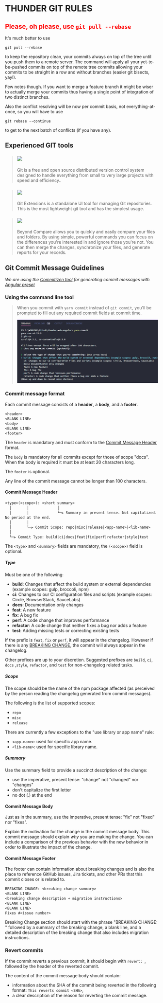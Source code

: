 # THUNDER GIT RULES

## <span style="color:red;">Please, oh please, use `git pull --rebase`</span>

It's much better to use

```
git pull --rebase
```

to keep the repository clean, your commits always on top of the tree until you push them to a remote server. The command will apply all your yet-to-be-pushed commits on top of the remote tree commits allowing your commits to be straight in a row and without branches (easier git bisects, yay!).

Few notes though. If you want to merge a feature branch it might be wiser to actually merge your commits thus having a single point of integration of two distinct branches.

Also the conflict resolving will be now per commit basis, not everything-at-once, so you will have to use

```
git rebase --continue
```

to get to the next batch of conflicts (if you have any).

## Experienced GIT tools

> ### [![](https://img.shields.io/badge/tools-git-blue)](https://git-scm.com/)
>
> Git is a free and open source distributed version control system designed to handle everything from small to very large projects with speed and efficiency..

> ### [![](https://img.shields.io/badge/tools-gitextensions-blue)](http://gitextensions.github.io/)
>
> Git Extensions is a standalone UI tool for managing Git repositories. This is the most lightweight git tool and has the simplest usage.

> ### [![](https://img.shields.io/badge/tools-beyond--compare-blue)](https://www.scootersoftware.com/features.php?zz=features_focused)
>
> Beyond Compare allows you to quickly and easily compare your files and folders. By using simple, powerful commands you can focus on the differences you're interested in and ignore those you're not. You can then merge the changes, synchronize your files, and generate reports for your records.

## <a name="commit"></a> Git Commit Message Guidelines

_We are using the [Commitizen tool](https://www.npmjs.com/package/commitizen) for generating commit messages with [Angular preset](https://www.npmjs.com/package/conventional-changelog-angular)_

### Using the command line tool

> When you commit with `yarn commit` instead of `git commit`, you'll be prompted to fill out any required commit fields at commit time.
>
> <img src="../assets/git-cz.png" width="700px" />

### Commit message format

Each commit message consists of a **header**, a **body**, and a **footer**.

```
<header>
<BLANK LINE>
<body>
<BLANK LINE>
<footer>
```

The `header` is mandatory and must conform to the [Commit Message Header](#commit-header) format.

The `body` is mandatory for all commits except for those of scope "docs".
When the body is required it must be at least 20 characters long.

The `footer` is optional.

Any line of the commit message cannot be longer than 100 characters.

#### <a href="commit-header"></a>Commit Message Header

```
<type>(<scope>): <short summary>
  │       │             │
  │       │             └─⫸ Summary in present tense. Not capitalized. No period at the end.
  │       │
  │       └─⫸ Commit Scope: repo|misc|release|<app-name>|<lib-name>
  │
  └─⫸ Commit Type: build|ci|docs|feat|fix|perf|refactor|style|test
```

The `<type>` and `<summary>` fields are mandatory, the `(<scope>)` field is optional.

##### Type

Must be one of the following:

- **build**: Changes that affect the build system or external dependencies (example scopes: gulp, broccoli, npm)
- **ci**: Changes to our CI configuration files and scripts (example scopes: Circle, BrowserStack, SauceLabs)
- **docs**: Documentation only changes
- **feat**: A new feature
- **fix**: A bug fix
- **perf**: A code change that improves performance
- **refactor**: A code change that neither fixes a bug nor adds a feature
- **test**: Adding missing tests or correcting existing tests

If the prefix is `feat`, `fix` or `perf`, it will appear in the changelog. However if there is any [BREAKING CHANGE](#footer), the commit will always appear in the changelog.

Other prefixes are up to your discretion. Suggested prefixes are `build`, `ci`, `docs` ,`style`, `refactor`, and `test` for non-changelog related tasks.

##### Scope

The scope should be the name of the npm package affected (as perceived by the person reading the changelog generated from commit messages).

The following is the list of supported scopes:

- `repo`
- `misc`
- `release`

There are currently a few exceptions to the "use library or app name" rule:

- `<app-name>`: used for specific app name.
- `<lib-name>`: used for specific library name.

##### Summary

Use the summary field to provide a succinct description of the change:

- use the imperative, present tense: "change" not "changed" nor "changes"
- don't capitalize the first letter
- no dot (.) at the end

#### Commit Message Body

Just as in the summary, use the imperative, present tense: "fix" not "fixed" nor "fixes".

Explain the motivation for the change in the commit message body. This commit message should explain _why_ you are making the change.
You can include a comparison of the previous behavior with the new behavior in order to illustrate the impact of the change.

#### Commit Message Footer

The footer can contain information about breaking changes and is also the place to reference GitHub issues, Jira tickets, and other PRs that this commit closes or is related to.

```
BREAKING CHANGE: <breaking change summary>
<BLANK LINE>
<breaking change description + migration instructions>
<BLANK LINE>
<BLANK LINE>
Fixes #<issue number>
```

Breaking Change section should start with the phrase "BREAKING CHANGE: " followed by a summary of the breaking change, a blank line, and a detailed description of the breaking change that also includes migration instructions.

### Revert commits

If the commit reverts a previous commit, it should begin with `revert: `, followed by the header of the reverted commit.

The content of the commit message body should contain:

- information about the SHA of the commit being reverted in the following format: `This reverts commit <SHA>`,
- a clear description of the reason for reverting the commit message.
